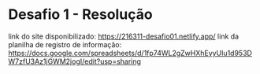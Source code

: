 # Desafio 1 - Resolução

link do site disponibilizado: https://216311-desafio01.netlify.app/
link da planilha de registro de informação: https://docs.google.com/spreadsheets/d/1fp74WL2gZwHXhEyyUIu1d953DW7zfU3Az1jGWM2jogI/edit?usp=sharing
